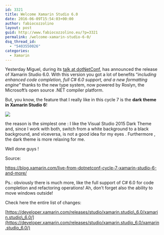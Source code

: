 ```yaml
---
id: 3321
title: Welcome Xamarin Studio 6.0
date: 2016-06-09T15:54:03+00:00
author: fabiocozzolino
layout: post
guid: http://www.fabiocozzolino.eu/?p=3321
permalink: /welcome-xamarin-studio-6-0/
dsq_thread_id:
  - "5403550026"
categories:
  - Xamarin
---
```

Yesterday Miguel, during its [talk at dotNetConf](https://channel9.msdn.com/Events/dotnetConf/2016/NET-Conf-Day-2-Keynote-Miguel-de-Icaza), has announced the release of Xamarin Studio 6.0. With this version you got a lot of benefits &#8220;_including enhanced code completion, full C# 6.0 support, and a new formatting engine_&#8221; thanks to the new type system, now powered by Roslyn, the Microsoft’s open source .NET compiler platform.

But, you know, the feature that I really like in this cycle 7 is the **dark theme in Xamarin Studio 6**!

[<img class="alignnone" src="https://i0.wp.com/s3.amazonaws.com/blog.xamarin.com/wp-content/uploads/2016/06/02143433/Dark-Theme-Xamarin-Studio.png?resize=762%2C467&#038;ssl=1" data-recalc-dims="1" />](https://blog.xamarin.com/live-from-dotnetconf-cycle-7-xamarin-studio-6-and-more/)

the reason is the simplest one : I like the Visual Studio 2015 Dark Theme and, since I work with both, switch from a white background to a black background, and viceversa, is not a good idea for my eyes . Furthermore , the dark theme is more relaxing for me.

Well done guys !

Source:
  
<https://blog.xamarin.com/live-from-dotnetconf-cycle-7-xamarin-studio-6-and-more/>

Ps.: obviously there is much more, like the full support of C# 6.0 for code completion and refactoring operations! Ah, don&#8217;t forget also the ability to move windows outside!

Check here the entire list of changes:
  
[https://developer.xamarin.com/releases/studio/xamarin.studio\_6.0/xamarin.studio\_6.0/](https://developer.xamarin.com/releases/studio/xamarin.studio_6.0/xamarin.studio_6.0/)

&nbsp;